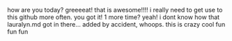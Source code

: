 how are you today?
greeeeat!
that is awesome!!!! i really need to get use to this github more often.
you got it! 
1 more time?
yeah! i dont know how that lauralyn.md got in there... added by accident, whoops.
this is crazy cool
fun fun fun
